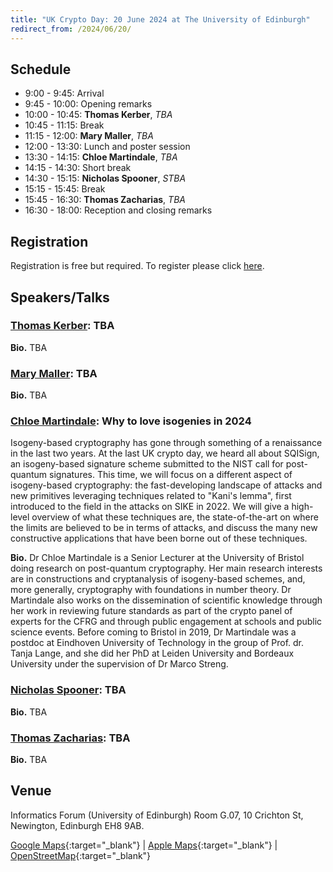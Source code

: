 ```yaml
---
title: "UK Crypto Day: 20 June 2024 at The University of Edinburgh"
redirect_from: /2024/06/20/
---
```


## Schedule

-  9:00 -  9:45:	Arrival
-  9:45 - 10:00:	Opening remarks	
- 10:00 - 10:45:	**Thomas Kerber**, *TBA*
- 10:45 - 11:15:	Break	
- 11:15 - 12:00:	**Mary Maller**, *TBA*
- 12:00 - 13:30:	Lunch	and poster session
- 13:30 - 14:15:	**Chloe Martindale**, *TBA*
- 14:15 - 14:30:	Short break	
- 14:30 - 15:15:	**Nicholas Spooner**, *STBA*
- 15:15 - 15:45:	Break	
- 15:45 - 16:30:	**Thomas Zacharias**, *TBA*
- 16:30 - 18:00:	Reception and closing remarks	

## Registration

Registration is free but required. To register please click [here](https://www.eventbrite.com/e/880829313187?aff=oddtdtcreator).


## Speakers/Talks

### [Thomas Kerber](https://iohk.io/en/research/library/authors/thomas-kerber/): TBA

**Bio.** TBA

### [Mary Maller](https://www.marymaller.com/): TBA

**Bio.** TBA

### [Chloe Martindale](https://www.martindale.info/): Why to love isogenies in 2024

Isogeny-based cryptography has gone through something of a renaissance in the last two years. At the last UK crypto day, we heard all about SQISign, an isogeny-based signature scheme submitted to the NIST call for post-quantum signatures. This time, we will focus on a different aspect of isogeny-based cryptography: the fast-developing landscape of attacks and new primitives leveraging techniques related to "Kani's lemma", first introduced to the field in the attacks on SIKE in 2022. We will give a high-level overview of what these techniques are, the state-of-the-art on where the limits are believed to be in terms of attacks, and discuss the many new constructive applications that have been borne out of these techniques.

**Bio.** Dr Chloe Martindale is a Senior Lecturer at the University of Bristol doing research on post-quantum cryptography. Her main research interests are in constructions and cryptanalysis of isogeny-based schemes, and, more generally, cryptography with foundations in number theory. Dr Martindale also works on the dissemination of scientific knowledge through her work in reviewing future standards as part of the crypto panel of experts for the CFRG and through public engagement at schools and public science events. Before coming to Bristol in 2019, Dr Martindale was a postdoc at Eindhoven University of Technology in the group of Prof. dr. Tanja Lange, and she did her PhD at Leiden University and Bordeaux University under the supervision of Dr Marco Streng.

### [Nicholas Spooner](https://spooner.cc/): TBA

**Bio.** TBA

### [Thomas Zacharias](https://www.gla.ac.uk/schools/computing/staff/thomaszacharias/): TBA

**Bio.** TBA


## Venue

Informatics Forum (University of Edinburgh) Room G.07, 10 Crichton St, Newington, Edinburgh EH8 9AB.

[Google Maps](https://maps.app.goo.gl/MYxcuMfx51DxM4hBA){:target="_blank"} &#124; [Apple Maps](https://maps.apple.com/?address=10%20Crichton%20St,%20Edinburgh,%20EH8%209AB,%20Scotland&auid=17327607979603908319&ll=55.944703,-3.187417&lsp=9902&q=Informatics%20Forum){:target="_blank"} &#124; [OpenStreetMap](https://www.openstreetmap.org/way/23046723){:target="_blank"}

